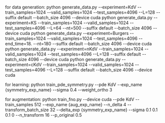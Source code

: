 for data generation:
python generate_data.py --experiment=KdV --train_samples=1024 --valid_samples=1024 --test_samples=4096 --L=128 --suffix default --batch_size 4096 --device cuda
python generate_data.py --experiment=KS --train_samples=1024 --valid_samples=1024 --test_samples=4096 --L=64 --nt=500 --suffix default --batch_size 4096 --device cuda
python generate_data.py --experiment=Burgers --train_samples=1024 --valid_samples=1024 --test_samples=4096 --end_time=18. --nt=180 --suffix default --batch_size 4096 --device cuda
python generate_data.py --experiment=nKdV --train_samples=1024 --valid_samples=1024 --test_samples=4096 --L=128 --suffix default --batch_size 4096 --device cuda
python generate_data.py --experiment=cKdV --train_samples=1024 --valid_samples=1024 --test_samples=4096 --L=128 --suffix default --batch_size 4096 --device cuda

for learning:
python train_pde_symmetry.py --pde KdV --exp_name {symmetry_exp_name} --sigma 0.4 --weight_ortho 3

for augmentation:
python train_fno.py --device cuda --pde KdV --train_samples 512 --exp_name {aug_exp_name} --n_delta 4 --transform_batch_size 32 --delta_exp {symmetry_exp_name} --sigma 0.1 0.1 0.1 0 --n_transform 16 --p_original 0.5
